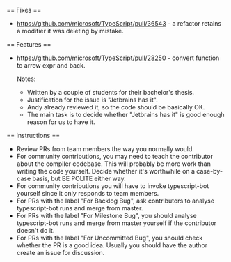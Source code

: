 == Fixes ==

* https://github.com/microsoft/TypeScript/pull/36543 - a refactor retains a modifier it was deleting by mistake.

== Features ==

* https://github.com/microsoft/TypeScript/pull/28250 - convert function to arrow expr and back.

  Notes:
  - Written by a couple of students for their bachelor's thesis.
  - Justification for the issue is "Jetbrains has it".
  - Andy already reviewed it, so the code should be basically OK.
  - The main task is to decide whether "Jetbrains has it" is good enough reason for us to have it.

== Instructions ==

* Review PRs from team members the way you normally would.
* For community contributions, you may need to teach the contributor about the compiler codebase. This will probably be more work than writing the code yourself. Decide whether it's worthwhile on a case-by-case basis, but BE POLITE either way.
* For community contributions you will have to invoke typescript-bot yourself since it only responds to team members.
* For PRs with the label "For Backlog Bug", ask contributors to analyse typescript-bot runs and merge from master.
* For PRs with the label "For Milestone Bug", you should analyse typescript-bot runs and merge from master yourself if the contributor doesn't do it.
* For PRs with the label "For Uncommitted Bug", you should check whether the PR is a good idea. Usually you should have the author create an issue for discussion.

